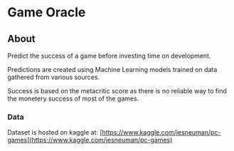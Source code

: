 # Game Oracle
## About
Predict the success of a game before investing time on development.

Predictions are created using Machine Learning models trained on data gathered from various sources.

Success is based on the metacritic score as there is no reliable way to find the monetery success of most of the games.

### Data
Dataset is hosted on kaggle at: 
[https://www.kaggle.com/jesneuman/pc-games](https://www.kaggle.com/jesneuman/pc-games)